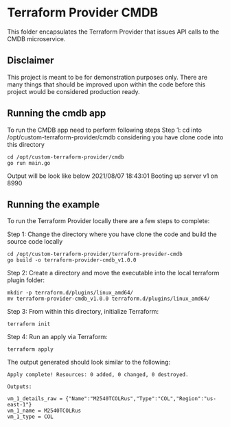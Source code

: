 # Terraform Provider CMDB

This folder encapsulates the Terraform Provider that issues API calls to the CMDB microservice.

## Disclaimer

This project is meant to be for demonstration purposes only. There are many things that should be improved upon within
the code before this project would be considered production ready. 

## Running the cmdb app
To run the CMDB app need to perform following steps
Step 1: cd into /opt/custom-terraform-provider/cmdb considering you have clone code into this directory
```
cd /opt/custom-terraform-provider/cmdb
go run main.go
```
Output will be look like below
2021/08/07 18:43:01 Booting up server v1 on 8990

## Running the example

To run the Terraform Provider locally there are a few steps to complete:

Step 1: Change the directory where you have clone the code and build the source code locally

```
cd /opt/custom-terraform-provider/terraform-provider-cmdb
go build -o terraform-provider-cmdb_v1.0.0
```

Step 2: Create a directory and move the executable into the local terraform plugin folder:

```
mkdir -p terraform.d/plugins/linux_amd64/
mv terraform-provider-cmdb_v1.0.0 terraform.d/plugins/linux_amd64/
```

Step 3: From within this directory, initialize Terraform:

```
terraform init
```

Step 4: Run an apply via Terraform:

```
terraform apply
```

The output generated should look similar to the following:

```
Apply complete! Resources: 0 added, 0 changed, 0 destroyed.

Outputs:

vm_1_details_raw = {"Name":"M2540TCOLRus","Type":"COL","Region":"us-east-1"}
vm_1_name = M2540TCOLRus
vm_1_type = COL
```
